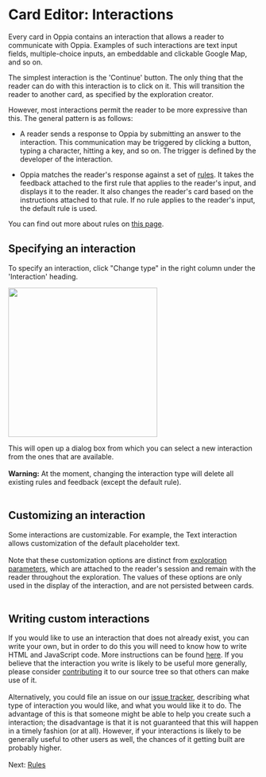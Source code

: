 # Card Editor: Interactions #

Every card in Oppia contains an interaction that allows a reader to communicate with Oppia. Examples of such interactions are text input fields, multiple-choice inputs, an embeddable and clickable Google Map, and so on.

The simplest interaction is the 'Continue' button. The only thing that the reader can do with this interaction is to click on it. This will transition the reader to another card, as specified by the exploration creator.

However, most interactions permit the reader to be more expressive than this. The general pattern is as follows:

  * A reader sends a response to Oppia by submitting an answer to the interaction. This communication may be triggered by clicking a button, typing a character, hitting a key, and so on. The trigger is defined by the developer of the interaction.

  * Oppia matches the reader's response against a set of [rules](Rules.md). It takes the feedback attached to the first rule that applies to the reader's input, and displays it to the reader. It also changes the reader's card based on the instructions attached to that rule. If no rule applies to the reader's input, the default rule is used.

You can find out more about rules on [this page](Rules.md).

## Specifying an interaction ##

To specify an interaction, click "Change type" in the right column under the 'Interaction' heading.

<img src='https://raw.githubusercontent.com/oppia/oppia/wiki/images/interactiveWidget.png' width='300'>

This will open up a dialog box from which you can select a new interaction from the ones that are available.<br>
<br>
<b>Warning:</b> At the moment, changing the interaction type will delete all existing rules and feedback (except the default rule).<br>
<br>
<h2>Customizing an interaction</h2>

Some interactions are customizable. For example, the Text interaction allows customization of the default placeholder text.<br>
<br>
Note that these customization options are distinct from <a href='Parameters.md'>exploration parameters</a>, which are attached to the reader's session and remain with the reader throughout the exploration. The values of these options are only used in the display of the interaction, and are not persisted between cards.<br>
<br>
<h2>Writing custom interactions</h2>

If you would like to use an interaction that does not already exist, you can write your own, but in order to do this you will need to know how to write HTML and JavaScript code. More instructions can be found <a href='CreatingInteractions.md'>here</a>. If you believe that the interaction you write is likely to be useful more generally, please consider <a href='Contributing.md'>contributing</a> it to our source tree so that others can make use of it.<br>
<br>
Alternatively, you could file an issue on our <a href='https://github.com/oppia/oppia/issues/new'>issue tracker</a>, describing what type of interaction you would like, and what you would like it to do. The advantage of this is that someone might be able to help you create such a interaction; the disadvantage is that it is not guaranteed that this will happen in a timely fashion (or at all). However, if your interactions is likely to be generally useful to other users as well, the chances of it getting built are probably higher.<br>
<br>
Next: <a href='Rules.md'>Rules</a>
